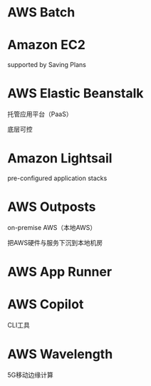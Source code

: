 # AWS Batch 

# Amazon EC2

supported by Saving Plans

# AWS Elastic Beanstalk

托管应用平台（PaaS）

底层可控

# Amazon Lightsail

pre-configured application stacks

# AWS Outposts 

on-premise AWS（本地AWS）

把AWS硬件与服务下沉到本地机房

# AWS App Runner 

# AWS Copilot 

CLI工具

# AWS Wavelength

5G移动边缘计算